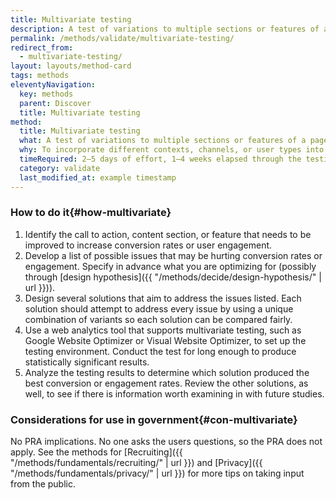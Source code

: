 ```yaml
---
title: Multivariate testing
description: A test of variations to multiple sections or features of a page to see which combination of variants has the greatest effect. Different from an A/B test, which tests variation to just one section or feature.
permalink: /methods/validate/multivariate-testing/
redirect_from:
  - multivariate-testing/
layout: layouts/method-card
tags: methods
eleventyNavigation:
  key: methods
  parent: Discover
  title: Multivariate testing
method:
  title: Multivariate testing
  what: A test of variations to multiple sections or features of a page to see which combination of variants has the greatest effect. Different from an A/B test, which tests variation to just one section or feature.
  why: To incorporate different contexts, channels, or user types into addressing a user need. Situating a call to action, content section, or feature set differently can help you build a more effective whole solution from a set of partial solutions.
  timeRequired: 2–5 days of effort, 1–4 weeks elapsed through the testing period
  category: validate
  last_modified_at: example timestamp
---
```


### How to do it{#how-multivariate}

1. Identify the call to action, content section, or feature that needs to be improved to increase conversion rates or user engagement.
1. Develop a list of possible issues that may be hurting conversion rates or engagement. Specify in advance what you are optimizing for (possibly through [design hypothesis]({{ "/methods/decide/design-hypothesis/" | url }})).
1. Design several solutions that aim to address the issues listed. Each solution should attempt to address every issue by using a unique combination of variants so each solution can be compared fairly.
1. Use a web analytics tool that supports multivariate testing, such as Google Website Optimizer or Visual Website Optimizer, to set up the testing environment. Conduct the test for long enough to produce statistically significant results.
1. Analyze the testing results to determine which solution produced the best conversion or engagement rates. Review the other solutions, as well, to see if there is information worth examining in with future studies.

<section class="method--section method--section--government-considerations" markdown="1" >

### Considerations for use in government{#con-multivariate}

No PRA implications. No one asks the users questions, so the PRA does not apply. See the methods for
[Recruiting]({{ "/methods/fundamentals/recruiting/" | url }}) and [Privacy]({{ "/methods/fundamentals/privacy/" | url }}) for more tips on taking input from the public.
</section>
